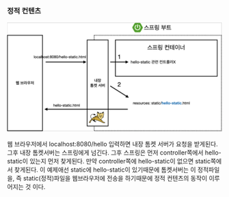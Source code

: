 ### 정적 컨텐츠

![staticContent](/img/staticContent.png)

웹 브라우저에서 localhost:8080/hello 입력하면 내장 톰켓 서버가 요청을 받게된다.  그후 내장 톰켓서버는 스프링에게 넘긴다. 그후 스프링은 먼저 controller쪽에서 hello-static이 있는지 먼저 찾게된다. 만약 controller쪽에 hello-static이 없으면 static쪽에서 찾게된다. 이 예제애선 static에 hello-static이 있기때문에 톰켓서버는 이 정적파일을, 즉 static(정적)파일을 웹브라우저에 전송을 하기때문에 정적 컨텐츠의 동작이 이루어지는 것 이다.
